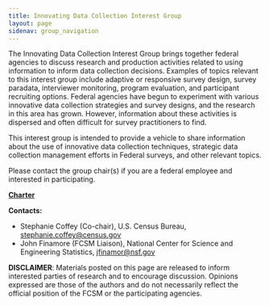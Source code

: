 ```yaml
---
title: Innovating Data Collection Interest Group
layout: page
sidenav: group_navigation
---
```

<p>The Innovating Data Collection Interest Group brings together federal agencies to discuss research and production activities related to using information to inform data collection decisions. Examples of topics relevant to this interest group include adaptive or responsive survey design, survey paradata, interviewer monitoring, program evaluation, and participant recruiting options. Federal agencies have begun to experiment with various innovative data collection strategies and survey designs, and the research in this area has grown. However, information about these activities is dispersed and often difficult for survey practitioners to find. </p>
<p>This interest group is intended to provide a vehicle to share information about the use of innovative data collection techniques, strategic data collection management efforts in Federal surveys, and other relevant topics. </p>

<p>Please contact the group chair(s) if you are a federal employee and interested in participating.</p>

<p><a href="{{site.baseurl}}/assets/fcsm/files/docs/FCSM Innovating Data Collection Interest Group Charter_signed.pdf"><strong>Charter</strong></a></p>
<p><strong>Contacts:</strong> </p>
<ul>
  <li>Stephanie Coffey (Co-chair), U.S. Census Bureau, <a href="mailto:stephanie.coffey@census.gov">stephanie.coffey@census.gov</a> </li>
  <li>John Finamore (FCSM Liaison), National Center for Science and Engineering Statistics, <a href="mailto:jfinamor@nsf.gov">jfinamor@nsf.gov</a> </li>
</ul>

<p><b>DISCLAIMER</b>: Materials posted on this page are released to inform interested parties of research and to encourage discussion. Opinions expressed are those of the authors and do not necessarily reflect the official position of the FCSM or the participating agencies.</p>
